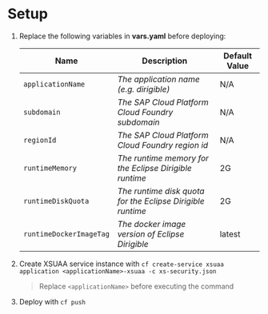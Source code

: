 # Setup

1. Replace the following variables in **vars.yaml** before deploying:

    |           Name           |     Description                                                | Default Value |
    |--------------------------|----------------------------------------------------------------|---------------|
    | ``applicationName``      | *The application name (e.g. dirigible)*                        | N/A           |
    | ``subdomain``            | *The SAP Cloud Platform Cloud Foundry subdomain*               | N/A           |
    | ``regionId``             | *The SAP Cloud Platform Cloud Foundry region id*               | N/A           |
    | ``runtimeMemory``        | *The runtime memory for the Eclipse Dirigible runtime*         | 2G            |
    | ``runtimeDiskQuota``     | *The runtime disk quota for the Eclipse Dirigible runtime*     | 2G            |
    | ``runtimeDockerImageTag``| *The docker image version of Eclipse Dirigible*                | latest        |

1. Create XSUAA service instance with ``cf create-service xsuaa application <applicationName>-xsuaa -c xs-security.json``
    > Replace ``<applicationName>`` before executing the command
1. Deploy with ``cf push``

